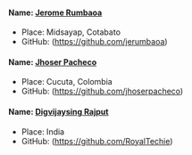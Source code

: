 #### Name: [Jerome Rumbaoa](https://github.com/jerumbaoa)

- Place: Midsayap, Cotabato
- GitHub: (https://github.com/jerumbaoa)

#### Name: [Jhoser Pacheco](https://github.com/jhoserpacheco)

- Place: Cucuta, Colombia
- GitHub: (https://github.com/jhoserpacheco)

#### Name: [Digvijaysing Rajput](https://github.com/RoyalTechie)

- Place: India
- GitHub: (https://github.com/RoyalTechie)
